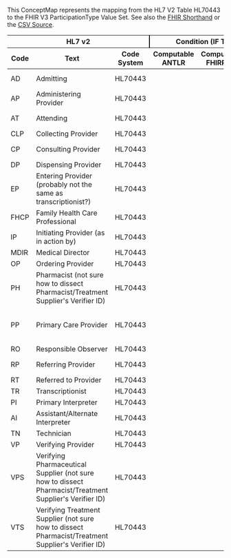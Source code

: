 
This ConceptMap represents the mapping from the HL7 V2 Table HL70443 to the FHIR V3 ParticipationType Value Set. See also the <a href='https://github.com/HL7/v2-to-fhir/blob/master/input/fsh/Table HL70443 to V3 ParticipationType.fsh'>FHIR Shorthand</a> or the <a href='https://github.com/HL7/v2-to-fhir/blob/master/mappings/codesystems/HL7 Concept Map_ ProviderRole - Sheet1.csv'>CSV Source</a>.
<table class='grid'><thead>
<tr><th colspan='3' style='border-right: 2px solid black;'>HL7 v2</th><th colspan='3' style='border-right: 2px solid black;'>Condition (IF True, args)</th><th colspan='4'>HL7 FHIR</th><th rowspan='2'>Comments</th></tr>
<tr><th>Code</th><th>Text</th><th>Code System</th><th>Computable ANTLR</th><th>Computable FHIRPath</th><th>Narrative</th><th>Code</th><th>Proposed Extension</th><th>Display</th><th>Code System</th></tr></thead>
<tbody>
<tr><td>AD</td><td>Admitting</td><td style='border-right: 2px'>HL70443</td><td style='border-right: 2px'></td><td style='border-right: 2px'></td><td style='border-right: 2px'></td><td>ADM</td><td style='border-right: 2px'></td><td>admitter</td><td><a href='https://hl7.org/fhir/R4/v3/ParticipationType/cs.html'>http://terminology.hl7.org/CodeSystem/v3-ParticipationType</a></td><td style='border-right: 2px'></td></tr>
<tr><td>AP</td><td>Administering Provider</td><td style='border-right: 2px'>HL70443</td><td style='border-right: 2px'></td><td style='border-right: 2px'></td><td style='border-right: 2px'></td><td style='border-right: 2px'></td><td style='border-right: 2px'></td><td style='border-right: 2px'></td><td style='border-right: 2px'></td><td style='border-right: 2px'></td></tr>
<tr><td>AT</td><td>Attending</td><td style='border-right: 2px'>HL70443</td><td style='border-right: 2px'></td><td style='border-right: 2px'></td><td style='border-right: 2px'></td><td>ATND</td><td style='border-right: 2px'></td><td>attender</td><td><a href='https://hl7.org/fhir/R4/v3/ParticipationType/cs.html'>http://terminology.hl7.org/CodeSystem/v3-ParticipationType</a></td><td style='border-right: 2px'></td></tr>
<tr><td>CLP</td><td>Collecting Provider</td><td style='border-right: 2px'>HL70443</td><td style='border-right: 2px'></td><td style='border-right: 2px'></td><td style='border-right: 2px'></td><td style='border-right: 2px'></td><td style='border-right: 2px'></td><td style='border-right: 2px'></td><td style='border-right: 2px'></td><td style='border-right: 2px'></td></tr>
<tr><td>CP</td><td>Consulting Provider</td><td style='border-right: 2px'>HL70443</td><td style='border-right: 2px'></td><td style='border-right: 2px'></td><td style='border-right: 2px'></td><td>CON</td><td style='border-right: 2px'></td><td>consultant</td><td><a href='https://hl7.org/fhir/R4/v3/ParticipationType/cs.html'>http://terminology.hl7.org/CodeSystem/v3-ParticipationType</a></td><td style='border-right: 2px'></td></tr>
<tr><td>DP</td><td>Dispensing Provider</td><td style='border-right: 2px'>HL70443</td><td style='border-right: 2px'></td><td style='border-right: 2px'></td><td style='border-right: 2px'></td><td style='border-right: 2px'></td><td style='border-right: 2px'></td><td style='border-right: 2px'></td><td style='border-right: 2px'></td><td style='border-right: 2px'></td></tr>
<tr><td>EP</td><td>Entering Provider (probably not the same as transcriptionist?)</td><td style='border-right: 2px'>HL70443</td><td style='border-right: 2px'></td><td style='border-right: 2px'></td><td style='border-right: 2px'></td><td style='border-right: 2px'></td><td style='border-right: 2px'></td><td style='border-right: 2px'></td><td style='border-right: 2px'></td><td style='border-right: 2px'></td></tr>
<tr><td>FHCP</td><td>Family Health Care Professional</td><td style='border-right: 2px'>HL70443</td><td style='border-right: 2px'></td><td style='border-right: 2px'></td><td style='border-right: 2px'></td><td style='border-right: 2px'></td><td style='border-right: 2px'></td><td style='border-right: 2px'></td><td style='border-right: 2px'></td><td style='border-right: 2px'></td></tr>
<tr><td>IP</td><td>Initiating Provider (as in action by)</td><td style='border-right: 2px'>HL70443</td><td style='border-right: 2px'></td><td style='border-right: 2px'></td><td style='border-right: 2px'></td><td style='border-right: 2px'></td><td style='border-right: 2px'></td><td style='border-right: 2px'></td><td style='border-right: 2px'></td><td style='border-right: 2px'></td></tr>
<tr><td>MDIR</td><td>Medical Director</td><td style='border-right: 2px'>HL70443</td><td style='border-right: 2px'></td><td style='border-right: 2px'></td><td style='border-right: 2px'></td><td style='border-right: 2px'></td><td style='border-right: 2px'></td><td style='border-right: 2px'></td><td style='border-right: 2px'></td><td style='border-right: 2px'></td></tr>
<tr><td>OP</td><td>Ordering Provider</td><td style='border-right: 2px'>HL70443</td><td style='border-right: 2px'></td><td style='border-right: 2px'></td><td style='border-right: 2px'></td><td style='border-right: 2px'></td><td style='border-right: 2px'></td><td style='border-right: 2px'></td><td style='border-right: 2px'></td><td style='border-right: 2px'></td></tr>
<tr><td>PH</td><td>Pharmacist   (not sure how to dissect Pharmacist/Treatment Supplier's Verifier ID)</td><td style='border-right: 2px'>HL70443</td><td style='border-right: 2px'></td><td style='border-right: 2px'></td><td style='border-right: 2px'></td><td style='border-right: 2px'></td><td style='border-right: 2px'></td><td style='border-right: 2px'></td><td style='border-right: 2px'></td><td style='border-right: 2px'></td></tr>
<tr><td>PP</td><td>Primary Care Provider</td><td style='border-right: 2px'>HL70443</td><td style='border-right: 2px'></td><td style='border-right: 2px'></td><td style='border-right: 2px'></td><td>446050000</td><td style='border-right: 2px'></td><td>	PCP - Primary care physician</td><td><a href='http://snomed.info/sct'>http://snomed.info/sct</a></td><td style='border-right: 2px'></td></tr>
<tr><td>RO</td><td>Responsible Observer</td><td style='border-right: 2px'>HL70443</td><td style='border-right: 2px'></td><td style='border-right: 2px'></td><td style='border-right: 2px'></td><td style='border-right: 2px'></td><td style='border-right: 2px'></td><td style='border-right: 2px'></td><td style='border-right: 2px'></td><td style='border-right: 2px'></td></tr>
<tr><td>RP</td><td>Referring Provider</td><td style='border-right: 2px'>HL70443</td><td style='border-right: 2px'></td><td style='border-right: 2px'></td><td style='border-right: 2px'></td><td>REF</td><td style='border-right: 2px'></td><td>referrer</td><td><a href='https://hl7.org/fhir/R4/v3/ParticipationType/cs.html'>http://terminology.hl7.org/CodeSystem/v3-ParticipationType</a></td><td style='border-right: 2px'></td></tr>
<tr><td>RT</td><td>Referred to Provider</td><td style='border-right: 2px'>HL70443</td><td style='border-right: 2px'></td><td style='border-right: 2px'></td><td style='border-right: 2px'></td><td style='border-right: 2px'></td><td style='border-right: 2px'></td><td style='border-right: 2px'></td><td style='border-right: 2px'></td><td style='border-right: 2px'></td></tr>
<tr><td>TR</td><td>Transcriptionist</td><td style='border-right: 2px'>HL70443</td><td style='border-right: 2px'></td><td style='border-right: 2px'></td><td style='border-right: 2px'></td><td style='border-right: 2px'></td><td style='border-right: 2px'></td><td style='border-right: 2px'></td><td style='border-right: 2px'></td><td style='border-right: 2px'></td></tr>
<tr><td>PI</td><td>Primary Interpreter</td><td style='border-right: 2px'>HL70443</td><td style='border-right: 2px'></td><td style='border-right: 2px'></td><td style='border-right: 2px'></td><td>40570005</td><td style='border-right: 2px'></td><td>Interpreter</td><td><a href='http://snomed.info/sct'>http://snomed.info/sct</a></td><td style='border-right: 2px'></td></tr>
<tr><td>AI</td><td>Assistant/Alternate Interpreter</td><td style='border-right: 2px'>HL70443</td><td style='border-right: 2px'></td><td style='border-right: 2px'></td><td style='border-right: 2px'></td><td style='border-right: 2px'></td><td style='border-right: 2px'></td><td style='border-right: 2px'></td><td style='border-right: 2px'></td><td style='border-right: 2px'></td></tr>
<tr><td>TN</td><td>Technician</td><td style='border-right: 2px'>HL70443</td><td style='border-right: 2px'></td><td style='border-right: 2px'></td><td style='border-right: 2px'></td><td style='border-right: 2px'></td><td style='border-right: 2px'></td><td style='border-right: 2px'></td><td style='border-right: 2px'></td><td style='border-right: 2px'></td></tr>
<tr><td>VP</td><td>Verifying Provider</td><td style='border-right: 2px'>HL70443</td><td style='border-right: 2px'></td><td style='border-right: 2px'></td><td style='border-right: 2px'></td><td style='border-right: 2px'></td><td style='border-right: 2px'></td><td style='border-right: 2px'></td><td style='border-right: 2px'></td><td style='border-right: 2px'></td></tr>
<tr><td>VPS</td><td>Verifying Pharmaceutical Supplier   (not sure how to dissect Pharmacist/Treatment Supplier's Verifier ID)</td><td style='border-right: 2px'>HL70443</td><td style='border-right: 2px'></td><td style='border-right: 2px'></td><td style='border-right: 2px'></td><td style='border-right: 2px'></td><td style='border-right: 2px'></td><td style='border-right: 2px'></td><td style='border-right: 2px'></td><td style='border-right: 2px'></td></tr>
<tr><td>VTS</td><td>Verifying Treatment Supplier   (not sure how to dissect Pharmacist/Treatment Supplier's Verifier ID)</td><td style='border-right: 2px'>HL70443</td><td style='border-right: 2px'></td><td style='border-right: 2px'></td><td style='border-right: 2px'></td><td style='border-right: 2px'></td><td style='border-right: 2px'></td><td style='border-right: 2px'></td><td style='border-right: 2px'></td><td style='border-right: 2px'></td></tr>
</tbody></table>

